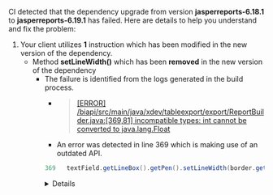 CI detected that the dependency upgrade from version **jasperreports-6.18.1** to **jasperreports-6.19.1** has failed. Here are details to help you understand and fix the problem:
1. Your client utilizes **1** instruction which has been modified in the new version of the dependency.
   * <summary>Method <b>setLineWidth()</b> which has been <b>removed</b> in the new version of the dependency</summary>
            
        *  <summary>The failure is identified from the logs generated in the build process. </summary>
          
            *   >[[ERROR] /biapi/src/main/java/xdev/tableexport/export/ReportBuilder.java:[369,81] incompatible types: int cannot be converted to java.lang.Float](https://github.com/chains-project/breaking-good/actions/runs/8110103454/job/22166641300#step:4:1534)
            *   An error was detected in line 369 which is making use of an outdated API.
             ``` java
             369   textField.getLineBox().getPen().setLineWidth(border.getLineWidth());
            ```
            <details>       
        
            * >[[ERROR] /biapi/src/main/java/xdev/tableexport/export/ReportBuilder.java:[369,81] incompatible types: int cannot be converted to java.lang.Float](https://github.com/chains-project/breaking-good/actions/runs/8110103454/job/22166641300#step:4:1534)
             
            * An error was detected in line 369 which is making use of an outdated API.
             ``` java
             369   textField.getLineBox().getPen().setLineWidth(border.getLineWidth());
            ```
            </details>


